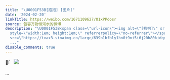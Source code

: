 ```yaml
---
title: "\U0001F53B[抱抱] [图片]"
date: '2024-02-20'
linkTitle: https://weibo.com/1671109627/O1xPPdosr
source: 包容万物恒河水的微博
description: "\U0001F53B<span class=\"url-icon\"><img alt=\"[抱抱]\" src=\"https://h5.sinaimg.cn/m/emoticon/icon/default/d_baobao-820d2c9a0f.png\"
  style=\"width:1em; height:1em;\" referrerpolicy=\"no-referrer\"></span> <img style=\"\"
  src=\"https://tvax3.sinaimg.cn/large/639b1bfbly1hn0i9ni5i6j20h80kidqg.jpg\" referrerpolicy=\"no-referrer\"><br><br>
  ..."
disable_comments: true
---
```

🔻<span class="url-icon"><img alt="[抱抱]" src="https://h5.sinaimg.cn/m/emoticon/icon/default/d_baobao-820d2c9a0f.png" style="width:1em; height:1em;" referrerpolicy="no-referrer"></span> <img style="" src="https://tvax3.sinaimg.cn/large/639b1bfbly1hn0i9ni5i6j20h80kidqg.jpg" referrerpolicy="no-referrer"><br><br> ...